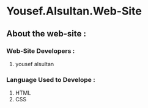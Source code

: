 # Yousef.Alsultan.Web-Site

## About the web-site :

### Web-Site Developers :
1. yousef alsultan 

### Language Used to Develope :
1. HTML
2. CSS

